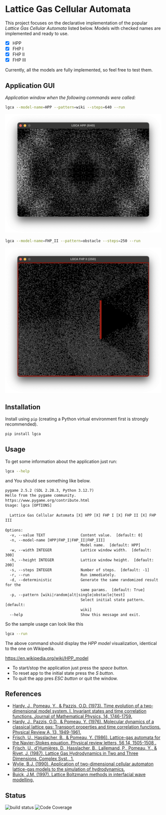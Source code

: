 # Lattice Gas Cellular Automata

This project focuses on the declarative implementation of the popular *Lattice Gas Cellular Automata* listed below.
Models with checked names are implemented and ready to use.

* [X] HPP
* [X] FHP I
* [X] FHP II
* [X] FHP III

Currently, all the models are fully implemented, so feel free to test them.

## Application GUI

*Application window when the following commands were called:*

```bash
lgca --model-name=HPP --pattern=wiki --steps=640 --run
```

![HPP, obstacle, step 250 <](https://github.com/siciarek/lgca/raw/main/docs/images/hpp-obstacle-step-640.png?raw=True)

```bash
lgca --model-name=FHP_II --pattern=obstacle --steps=250 --run
```

![FHP II, obstacle, step 250 <](https://github.com/siciarek/lgca/raw/main/docs/images/fhp-ii-obstacle-step-250.png?raw=True)

## Installation

Install using `pip` (creating a Python virtual environment first is strongly recommended).

```bash
pip install lgca
```

## Usage

To get some information about the application just run:

```bash
lgca --help
```

and You should see something like below.

```text
pygame 2.5.2 (SDL 2.28.3, Python 3.12.7)
Hello from the pygame community. https://www.pygame.org/contribute.html
Usage: lgca [OPTIONS]

  Lattice Gas Cellular Automata [X] HPP [X] FHP I [X] FHP II [X] FHP III

Options:
  -v, --value TEXT                Content value.  [default: 0]
  -n, --model-name [HPP|FHP_I|FHP_II|FHP_III]
                                  Model name.  [default: HPP]
  -w, --width INTEGER             Lattice window width.  [default: 300]
  -h, --height INTEGER            Lattice window height.  [default: 200]
  -s, --steps INTEGER             Number of steps.  [default: -1]
  -r, --run                       Run immediately.
  -d, --deterministic             Generate the same randomized result for the
                                  same params.  [default: True]
  -p, --pattern [wiki|random|alt|single|obstacle|test]
                                  Select initial state pattern.  [default:
                                  wiki]
  --help                          Show this message and exit.
```

So the sample usage can look like this

```bash
lgca --run
```

The above command should display the *HPP model* visualization, identical to the one on Wikipedia.

<https://en.wikipedia.org/wiki/HPP_model>

* To start/stop the application just press the *space button*.
* To reset app to the initial state press the *S button*.
* To quit the app pres *ESC button* or quit the window.

## References

* [Hardy, J., Pomeau, Y., & Pazzis, O.D. (1973). Time evolution of a two‐dimensional model system. I. Invariant states and time correlation functions. Journal of Mathematical Physics, 14, 1746-1759.](https://sci-hub.se/10.1063/1.1666248)
* [Hardy, J., Pazzis, O.D., & Pomeau, Y. (1976). Molecular dynamics of a classical lattice gas: Transport properties and time correlation functions. Physical Review A, 13, 1949-1961.](https://sci-hub.se/10.1103/physreva.13.1949)
* [Frisch, U., Hasslacher, B., & Pomeau, Y. (1986). Lattice-gas automata for the Navier-Stokes equation. Physical review letters, 56 14, 1505-1508 .](https://sci-hub.se/10.1103/physrevlett.56.1505)
* [Frisch, U., d'Humières, D., Hasslacher, B., Lallemand, P., Pomeau, Y., & Rivet, J. (1987). Lattice Gas Hydrodynamics in Two and Three Dimensions. Complex Syst., 1.](https://content.wolfram.com/sites/13/2018/02/01-4-7.pdf)
* [Wylie, B.J. (1990). Application of two-dimensional cellular automaton lattice-gas models to the simulation of hydrodynamics.](https://pages.cs.wisc.edu/~wylie/doc/PhD_thesis.pdf)
* [Buick, J.M. (1997). Lattice Boltzmann methods in interfacial wave modelling.](https://era.ed.ac.uk/bitstream/handle/1842/10845/Buick1997.pdf)

## Status

![build status](https://github.com/siciarek/lgca/actions/workflows/python-app.yml/badge.svg)
![Code Coverage](https://img.shields.io/badge/Code%20Coverage-68%25-yellow?style=flat)

